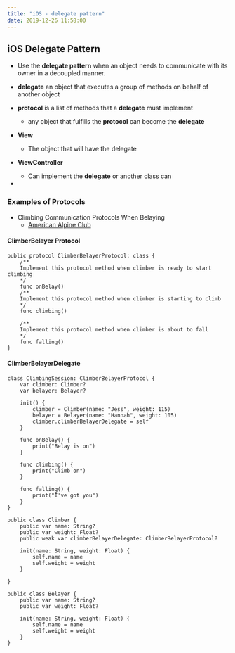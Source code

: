```yaml
---
title: "iOS - delegate pattern"
date: 2019-12-26 11:58:00
---
```


## iOS Delegate Pattern

- Use the **delegate pattern** when an object needs to communicate with its owner in a decoupled manner. 

* **delegate** an object that executes a group of methods on behalf of another object
* **protocol** is a list of methods that a **delegate** must implement
    * any object that fulfills the **protocol** can become the **delegate**

* **View**
    * The object that will have the delegate
* **ViewController**
    * Can implement the **delegate** or another class can
* 

### Examples of Protocols
* Climbing Communication Protocols When Belaying
  - [American Alpine Club](https://americanalpineclub.org/resources-blog/2017/1/19/4xm1fcsag6b7xqf1p1w1qp7vdpp1ha)


#### ClimberBelayer Protocol

    
    public protocol ClimberBelayerProtocol: class {
        /**
        Implement this protocol method when climber is ready to start climbing
        */
        func onBelay()
        /**
        Implement this protocol method when climber is starting to climb
        */
        func climbing()
        
        /**
        Implement this protocol method when climber is about to fall
        */
        func falling()
    }
    

#### ClimberBelayerDelegate

    class ClimbingSession: ClimberBelayerProtocol {
        var climber: Climber?
        var belayer: Belayer?

        init() {
            climber = Climber(name: "Jess", weight: 115)
            belayer = Belayer(name: "Hannah", weight: 105)
            climber.climberBelayerDelegate = self
        }
        
        func onBelay() {
            print("Belay is on")
        }
        
        func climbing() {
            print("Climb on")
        }
        
        func falling() {
            print("I've got you")
        }
    }

    public class Climber {
        public var name: String?
        public var weight: Float?
        public weak var climberBelayerDelegate: ClimberBelayerProtocol?
        
        init(name: String, weight: Float) {
            self.name = name
            self.weight = weight
        }
        
    }

    public class Belayer {
        public var name: String?
        public var weight: Float?
        
        init(name: String, weight: Float) {
            self.name = name
            self.weight = weight
        }
    }
